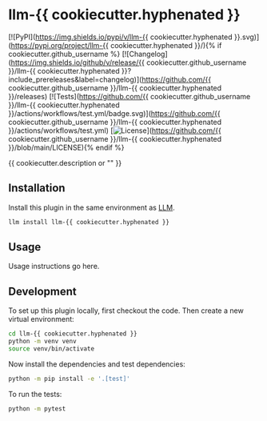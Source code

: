 # llm-{{ cookiecutter.hyphenated }}

[![PyPI](https://img.shields.io/pypi/v/llm-{{ cookiecutter.hyphenated }}.svg)](https://pypi.org/project/llm-{{ cookiecutter.hyphenated }}/){% if cookiecutter.github_username %}
[![Changelog](https://img.shields.io/github/v/release/{{ cookiecutter.github_username }}/llm-{{ cookiecutter.hyphenated }}?include_prereleases&label=changelog)](https://github.com/{{ cookiecutter.github_username }}/llm-{{ cookiecutter.hyphenated }}/releases)
[![Tests](https://github.com/{{ cookiecutter.github_username }}/llm-{{ cookiecutter.hyphenated }}/actions/workflows/test.yml/badge.svg)](https://github.com/{{ cookiecutter.github_username }}/llm-{{ cookiecutter.hyphenated }}/actions/workflows/test.yml)
[![License](https://img.shields.io/badge/license-Apache%202.0-blue.svg)](https://github.com/{{ cookiecutter.github_username }}/llm-{{ cookiecutter.hyphenated }}/blob/main/LICENSE){% endif %}

{{ cookiecutter.description or "" }}

## Installation

Install this plugin in the same environment as [LLM](https://llm.datasette.io/).
```bash
llm install llm-{{ cookiecutter.hyphenated }}
```
## Usage

Usage instructions go here.

## Development

To set up this plugin locally, first checkout the code. Then create a new virtual environment:
```bash
cd llm-{{ cookiecutter.hyphenated }}
python -m venv venv
source venv/bin/activate
```
Now install the dependencies and test dependencies:
```bash
python -m pip install -e '.[test]'
```
To run the tests:
```bash
python -m pytest
```
